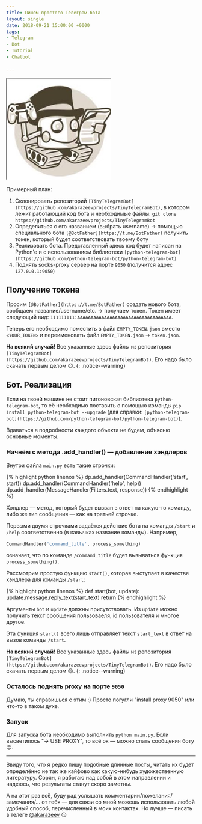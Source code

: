 ```yaml
---
title: Пишем простого Телеграм-бота
layout: single
date: 2018-09-21 15:00:00 +0000
tags:
- Telegram
- Bot
- Tutorial
- Chatbot

---
```

![](assets/images/telegrambot.jpg)

Примерный план:

1. Склонировать репозиторий `[TinyTelegramBot](https://github.com/akarazeevprojects/TinyTelegramBot)`, в котором лежит работающий код бота и необходимые файлы: `git clone https://github.com/akarazeevprojects/TinyTelegramBot`
2. Определиться с его названием (выбрать username) -> помощью специального бота `[@BotFather](https://t.me/BotFather)` получить токен, который будет соответствовать твоему боту
3. Реализовать бота. Представленный здесь код будет написан на Python'e и с использованием библиотеки `[python-telegram-bot](https://github.com/python-telegram-bot/python-telegram-bot)`
4. Поднять socks-proxy сервер на порте `9050` (получится адрес `127.0.0.1:9050`)

## Получение токена

Просим `[@BotFather](https://t.me/BotFather)` создать нового бота, сообщаем название/username/etc. -> получаем токен. Токен имеет следующий вид: `111111111:AAAAAAAAAAAAAAAAAAAAAAAAAAAAAAAAAAA`.

Теперь его необходимо поместить в файл `EMPTY_TOKEN.json` вместо `<YOUR_TOKEN>` и переименовать файл `EMPTY_TOKEN.json` -> `token.json`.

**На всякий случай!** Все указанные здесь файлы из репозитория `[TinyTelegramBot](https://github.com/akarazeevprojects/TinyTelegramBot)`. Его надо было скачать первым делом :blush:.
{: .notice--warning}

## Бот. Реализация

Если на твоей машине не стоит питоновская библиотека `python-telegram-bot`, то её необходимо поставить с помощью команды `pip install python-telegram-bot --upgrade` (для справки: `[python-telegram-bot](https://github.com/python-telegram-bot/python-telegram-bot)`).

Вдаваться в подробности каждого объекта не будем, объясню основные моменты.

### Начнём с метода .add_handler() — добавление хэндлеров

Внутри файла `main.py` есть такие строчки:

{% highlight python linenos %}
dp.add_handler(CommandHandler('start', start))
dp.add_handler(CommandHandler('help', help))
dp.add_handler(MessageHandler(Filters.text, response))
{% endhighlight %}

Хэндлер — метод, который будет вызван в ответ на какую-то команду, либо же тип сообщения — как на третьей строчке.

Первыми двумя строчками задаётся действие бота на команды `/start` и `/help` соответственно (в кавычках название команды). Например,

```python
CommandHandler('command_title', process_something)
```

означает, что по команде `/command_title` будет вызываться функция `process_something()`.

Рассмотрим простую функцию `start()`, которая выступает в качестве хэндлера для команды `/start`:

{% highlight python linenos %}
def start(bot, update):
update.message.reply_text(start_text)
return
{% endhighlight %}

Аргументы `bot` и `update` должны присутствовать. Из `update` можно получить текст сообщения пользоваеля, id пользователя и многое другое.

Эта функция `start()` всего лишь отправляет текст `start_text` в ответ на вызов команды `/start`.

**На всякий случай!** Все указанные здесь файлы из репозитория `[TinyTelegramBot](https://github.com/akarazeevprojects/TinyTelegramBot)`. Его надо было скачать первым делом :blush:.
{: .notice--warning}

### Осталось поднять proxy на порте `9050`

Думаю, ты справишься с этим :) Просто погугли "install proxy 9050" или что-то в таком духе.

### Запуск

Для запуска бота необходимо выполнить `python main.py`. Если высветилось "-> USE PROXY", то всё ок — можно слать сообщения боту :relieved:.

***

Ввиду того, что я редко пишу подобные длинные посты, читать их будет определённо не так же кайфово как какую-нибудь художественную литературу. Сорян, я работаю над собой в этом направлении и надеюсь, что результаты станут скоро заметны.

А на этот раз всё, буду рад услышать комментарии/пожелания/замечания/... от тебя — для связи со мной можешь использовать любой удобный способ, перечисленный в моих контактах. Но лучше — писать в телеге [@akarazeev](https://t.me/akarazeev) :smirk: